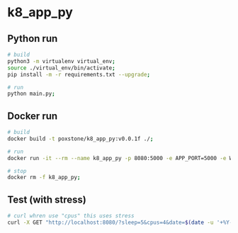 # k8_app_py

## Python run
```bash
# build
python3 -m virtualenv virtual_env;
source ./virtual_env/bin/activate;
pip install -m -r requirements.txt --upgrade;

# run
python main.py;
```

## Docker run
```bash
# build
docker build -t poxstone/k8_app_py:v0.0.1f ./;

# run
docker run -it --rm --name k8_app_py -p 8080:5000 -e APP_PORT=5000 -e WORKERS=3 -e TIMEOUT=120 -e VERSION_DEP='v0.0.1f' poxstone/k8_app_py:v0.0.1f;

# stop
docker rm -f k8_app_py;
```

## Test (with stress)
```bash
# curl whren use "cpus" this uses stress
curl -X GET "http://localhost:8080/?sleep=5&cpus=4&date=$(date -u '+%Y-%m-%d_%H:%M:%S.%N')";
```
